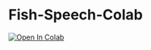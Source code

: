 # Fish-Speech-Colab

<a href="https://colab.research.google.com/drive/1trBvrdgyI-Ntd45ZnlT5lhGsI_HnKjC1?usp=sharing" target="_parent"><img src="https://colab.research.google.com/assets/colab-badge.svg" alt="Open In Colab"/></a>

